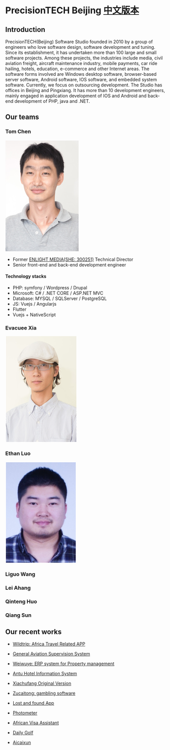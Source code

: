 # PrecisionTECH Beijing [中文版本](README_CN.md)

## Introduction

PrecisionTECH(Beijing) Software Studio founded in 2010 by a group of engineers who love software design, software development and tuning. Since its establishment, it has undertaken more than 100 large and small software projects. Among these projects, the industries include media, civil aviation freight, aircraft maintenance industry, mobile payments, car ride hailing, hotels, education, e-commerce and other Internet areas. The software forms involved are Windows desktop software, browser-based server software, Android software, IOS software, and embedded system software. Currently, we focus on outsourcing development. The Studio has offices in Beijing and Pingxiang. It has more than 10 development engineers, mainly engaged in application development of IOS and Android and back-end development of PHP, java and .NET.

## Our teams

### Tom Chen

![Tom Chen](images/tomchen.png "Tom Chen")

* Former [ENLIGHT MEDIA(SHE: 300251)](https://en.wikipedia.org/wiki/Beijing_Enlight_Media) Technical Director
* Senior front-end and back-end development engineer

#### Technology stacks

* PHP: symfony / Wordpress / Drupal
* Microsoft: C# / .NET CORE / ASP.NET MVC
* Database: MYSQL / SQLServer / PostgreSQL
* JS: Vuejs / Angularjs
* Flutter
* Vuejs + NativeScript

### Evacuee Xia

![Evacuee Xia](images/xia.png "Evacuee Xia")

### Ethan Luo

![Ethan Luo](images/luo.png "Ethan Luo")

### Liguo Wang

### Lei Ahang

### Qinteng Huo

### Qiang Sun

## Our recent works

* [Wildtrip: Africa Travel Related APP](projects/wildtrip.md)

* [General Aviation Supervision System](projects/gass.md)

* [Weiwuye: ERP system for Property management](projects/weiwuye.md)

* [Antu Hotel Information System](projects/antu.md)

* [Xiachufang Original Version](projects/xcf.md)

* [Zucaitong: gambling software](projects/zct.md)

* [Lost and found App](projects/others.md)

* [Photometer](projects/others.md)

* [African Visa Assistant](projects/others.md)

* [Daily Golf](projects/others.md)

* [Aicaixun](projects/others.md)